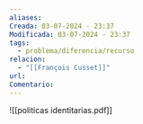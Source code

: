 ```yaml
---
aliases: 
Creada: 03-07-2024 - 23:37
Modificada: 03-07-2024 - 23:37
tags:
  - problema/diferencia/recurso
relacion:
  - "[[François Cusset]]"
url: 
Comentario:
---
```




![[politicas identitarias.pdf]]